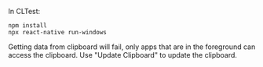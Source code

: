 In CLTest:
```
npm install
npx react-native run-windows
```

Getting data from clipboard will fail, only apps that are in the foreground can access the clipboard. Use "Update Clipboard" to update the clipboard.
